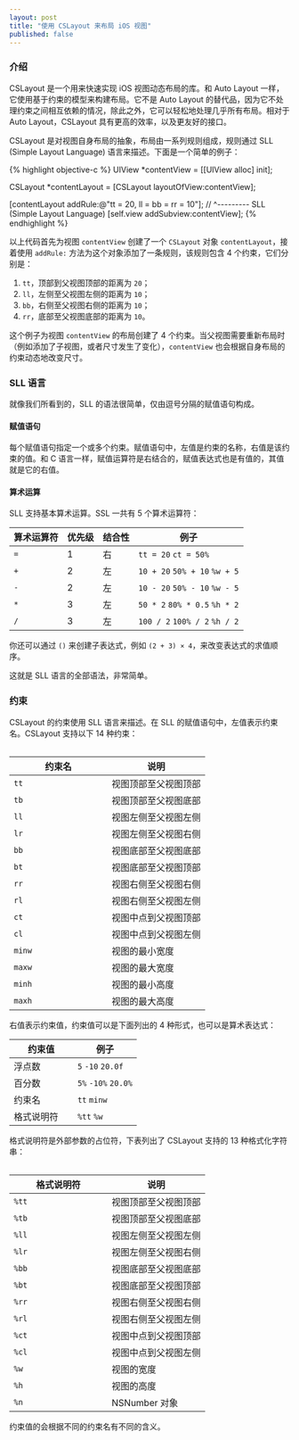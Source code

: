 ```yaml
---
layout: post
title: "使用 CSLayout 来布局 iOS 视图"
published: false
---
```


### 介绍

CSLayout 是一个用来快速实现 iOS 视图动态布局的库。和 Auto Layout 一样，它使用基于约束的模型来构建布局。它不是 Auto Layout 的替代品，因为它不处理约束之间相互依赖的情况，除此之外，它可以轻松地处理几乎所有布局。相对于 Auto Layout，CSLayout 具有更高的效率，以及更友好的接口。

CSLayout 是对视图自身布局的抽象，布局由一系列规则组成，规则通过 SLL (Simple Layout Language) 语言来描述。下面是一个简单的例子：

{% highlight objective-c %}
UIView *contentView = [[UIView alloc] init];

CSLayout *contentLayout = [CSLayout layoutOfView:contentView];

[contentLayout addRule:@"tt = 20, ll =  bb = rr = 10"];
//                                  ^--------- SLL (Simple Layout Language)
[self.view addSubview:contentView];
{% endhighlight %}

以上代码首先为视图 `contentView` 创建了一个 `CSLayout` 对象 `contentLayout`，接着使用 `addRule:` 方法为这个对象添加了一条规则，该规则包含 4 个约束，它们分别是：

1. `tt`，顶部到父视图顶部的距离为 `20`；
2. `ll`，左侧至父视图左侧的距离为 `10`；
3. `bb`，右侧至父视图右侧的距离为 `10`；
4. `rr`，底部至父视图底部的距离为 `10`。

这个例子为视图 `contentView` 的布局创建了 4 个约束。当父视图需要重新布局时（例如添加了子视图，或者尺寸发生了变化），`contentView` 也会根据自身布局的约束动态地改变尺寸。

### SLL 语言

就像我们所看到的，SLL 的语法很简单，仅由逗号分隔的赋值语句构成。

#### 赋值语句

每个赋值语句指定一个或多个约束。赋值语句中，左值是约束的名称，右值是该约束的值。和 C 语言一样，赋值运算符是右结合的，赋值表达式也是有值的，其值就是它的右值。

#### 算术运算

SLL 支持基本算术运算。SSL 一共有 5 个算术运算符：

<table>
<thead>
<tr>
<th>算术运算符</th>
<th>优先级</th>
<th>结合性</th>
<th>例子</th>
</tr>
</thead>
<tbody>

<tr>
<td><code>=</code></td>
<td>1</td><td>右</td>
<td><code>tt = 20</code> <code>ct = 50%</code></td>
</tr>

<tr>
<td><code>&plus;</code></td>
<td>2</td><td>左</td>
<td><code>10 &plus; 20</code> <code>50% &plus; 10</code> <code>%w &plus; 5</code></td>
</tr>

<tr>
<td><code>-</code></td>
<td>2</td><td>左</td>
<td><code>10 - 20</code> <code>50% - 10</code> <code>%w - 5</code></td>
</tr>

<tr>
<td><code>&ast;</code></td>
<td>3</td><td>左</td>
<td><code>50 &ast; 2</code> <code>80% &ast; 0.5</code> <code>%h &ast; 2</code></td>
</tr>

<tr>
<td><code>/</code></td>
<td>3</td><td>左</td>
<td><code>100 / 2</code> <code>100% / 2</code> <code>%h / 2</code></td>
</tr>

</tbody>
<table>

你还可以通过 `()` 来创建子表达式，例如 `(2 + 3) × 4`，来改变表达式的求值顺序。

这就是 SLL 语言的全部语法，非常简单。

### 约束

CSLayout 的约束使用 SLL 语言来描述。在 SLL 的赋值语句中，左值表示约束名。CSLayout 支持以下 14 种约束：

<table>
<thead>
<tr>
<th width="50%">约束名</th>
<th>说明</th>
</tr>
</thead>
<tbody>

<tr><td><code>tt</td>
<td>视图顶部至父视图顶部</td></tr>
<tr><td><code>tb</code></td>
<td>视图顶部至父视图底部</td></tr>
<tr><td><code>ll</code></td>
<td>视图左侧至父视图左侧</td></tr>
<tr><td><code>lr</code></td>
<td>视图左侧至父视图右侧</td></tr>
<tr><td><code>bb</code></td>
<td>视图底部至父视图底部</td></tr>
<tr><td><code>bt</code></td>
<td>视图底部至父视图顶部</td></tr>
<tr><td><code>rr</code></td>
<td>视图右侧至父视图右侧</td></tr>
<tr><td><code>rl</code></td>
<td>视图右侧至父视图左侧</td></tr>
<tr><td><code>ct</code></td>
<td>视图中点到父视图顶部</td></tr>
<tr><td><code>cl</code></td>
<td>视图中点到父视图左侧</td></tr>
<tr><td><code>minw</code></td>
<td>视图的最小宽度</td> </tr>
<tr><td><code>maxw</code></td>
<td>视图的最大宽度</td> </tr>
<tr><td><code>minh</code></td>
<td>视图的最小高度</td></tr>
<tr><td><code>maxh</code></td>
<td>视图的最大高度</td></tr>

</tbody>
</table>

右值表示约束值，约束值可以是下面列出的 4 种形式，也可以是算术表达式：

<table>
<thead>
<tr>
<th width="50%">约束值</th>
<th>例子</th>
</tr>
</thead>
<tbody>

<tr><td>浮点数</td>
<td><code>5</code> <code>-10</code> <code>20.0f</code></td></tr>
<tr><td>百分数</td>
<td><code>5%</code> <code>-10%</code> <code>20.0%</code></td></tr>
<tr><td>约束名</td>
<td><code>tt</code> <code>minw</code></td></tr>
<tr><td>格式说明符</td>
<td><code>%tt</code> <code>%w</code></td></tr>

</tbody>
<table>

格式说明符是外部参数的占位符，下表列出了 CSLayout 支持的 13 种格式化字符串：

<table>
<thead>
<tr>
<th width="50%">格式说明符</th>
<th>说明</th>
</tr>
</thead>
<tbody>

<tr><td><code>%tt</td>
<td>视图顶部至父视图顶部</td></tr>
<tr><td><code>%tb</code></td>
<td>视图顶部至父视图底部</td></tr>
<tr><td><code>%ll</code></td>
<td>视图左侧至父视图左侧</td></tr>
<tr><td><code>%lr</code></td>
<td>视图左侧至父视图右侧</td></tr>
<tr><td><code>%bb</code></td>
<td>视图底部至父视图底部</td></tr>
<tr><td><code>%bt</code></td>
<td>视图底部至父视图顶部</td></tr>
<tr><td><code>%rr</code></td>
<td>视图右侧至父视图右侧</td></tr>
<tr><td><code>%rl</code></td>
<td>视图右侧至父视图左侧</td></tr>
<tr><td><code>%ct</code></td>
<td>视图中点到父视图顶部</td></tr>
<tr><td><code>%cl</code></td>
<td>视图中点到父视图左侧</td></tr>
<tr><td><code>%w</code></td>
<td>视图的宽度</td> </tr>
<tr><td><code>%h</code></td>
<td>视图的高度</td></tr>
<tr><td><code>%n</code></td>
<td>NSNumber 对象</td></tr>

</tbody>
</table>


约束值的会根据不同的约束名有不同的含义。
